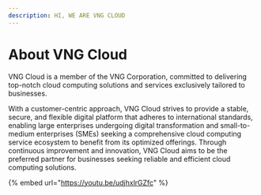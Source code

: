 ```yaml
---
description: HI, WE ARE VNG CLOUD
---
```


# About VNG Cloud

VNG Cloud is a member of the VNG Corporation, committed to delivering top-notch cloud computing solutions and services exclusively tailored to businesses.

With a customer-centric approach, VNG Cloud strives to provide a stable, secure, and flexible digital platform that adheres to international standards, enabling large enterprises undergoing digital transformation and small-to-medium enterprises (SMEs) seeking a comprehensive cloud computing service ecosystem to benefit from its optimized offerings. Through continuous improvement and innovation, VNG Cloud aims to be the preferred partner for businesses seeking reliable and efficient cloud computing solutions.



{% embed url="https://youtu.be/udjhxlrGZfc" %}
